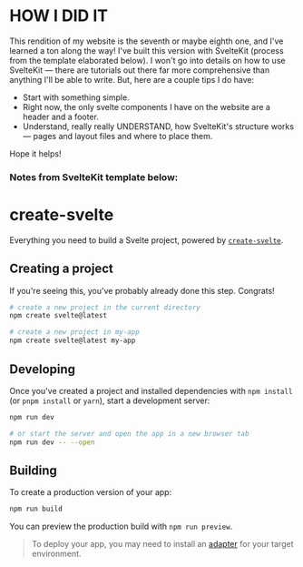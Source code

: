 # HOW I DID IT

This rendition of my website is the seventh or maybe eighth one, and I've learned a ton along the way! I've built this version with SvelteKit (process from the template elaborated below). I won't go into details on how to use SvelteKit — there are tutorials out there far more comprehensive than anything I'll be able to write. But, here are a couple tips I do have:

- Start with something simple.
- Right now, the only svelte components I have on the website are a header and a footer.
- Understand, really really UNDERSTAND, how SvelteKit's structure works— pages and layout files and where to place them.

Hope it helps!

### Notes from SvelteKit template below:

# create-svelte

Everything you need to build a Svelte project, powered by [`create-svelte`](https://github.com/sveltejs/kit/tree/master/packages/create-svelte).

## Creating a project

If you're seeing this, you've probably already done this step. Congrats!

```bash
# create a new project in the current directory
npm create svelte@latest

# create a new project in my-app
npm create svelte@latest my-app
```

## Developing

Once you've created a project and installed dependencies with `npm install` (or `pnpm install` or `yarn`), start a development server:

```bash
npm run dev

# or start the server and open the app in a new browser tab
npm run dev -- --open
```

## Building

To create a production version of your app:

```bash
npm run build
```

You can preview the production build with `npm run preview`.

> To deploy your app, you may need to install an [adapter](https://kit.svelte.dev/docs/adapters) for your target environment.
